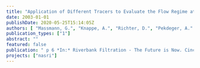 ```yaml
---
title: "Application of Different Tracers to Evaluate the Flow Regime at Riverbank Filtration Sites in Berlin, Germany"
date: 2003-01-01
publishDate: 2020-05-25T15:14:05Z
authors: [ "Massmann, G.", "Knappe, A.", "Richter, D.", "Pekdeger, A." ]
publication_types: ["1"]
abstract: ""
featured: false
publication: " p 6 *In:* Riverbank Filtration - The Future is Now. Cincinnati Ohio, USA. 16. - 19.9.2003"
projects: ["nasri"]
---
```



